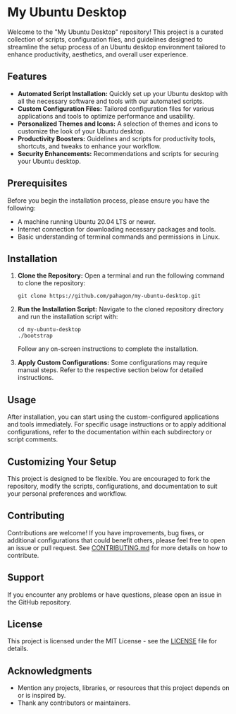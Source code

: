
# My Ubuntu Desktop

Welcome to the "My Ubuntu Desktop" repository! This project is a curated collection of scripts, configuration files, and guidelines designed to streamline the setup process of an Ubuntu desktop environment tailored to enhance productivity, aesthetics, and overall user experience.

## Features

- **Automated Script Installation:** Quickly set up your Ubuntu desktop with all the necessary software and tools with our automated scripts.
- **Custom Configuration Files:** Tailored configuration files for various applications and tools to optimize performance and usability.
- **Personalized Themes and Icons:** A selection of themes and icons to customize the look of your Ubuntu desktop.
- **Productivity Boosters:** Guidelines and scripts for productivity tools, shortcuts, and tweaks to enhance your workflow.
- **Security Enhancements:** Recommendations and scripts for securing your Ubuntu desktop.

## Prerequisites

Before you begin the installation process, please ensure you have the following:

- A machine running Ubuntu 20.04 LTS or newer.
- Internet connection for downloading necessary packages and tools.
- Basic understanding of terminal commands and permissions in Linux.

## Installation

1. **Clone the Repository:**
   Open a terminal and run the following command to clone the repository:
   ```
   git clone https://github.com/pahagon/my-ubuntu-desktop.git
   ```
2. **Run the Installation Script:**
   Navigate to the cloned repository directory and run the installation script with:
   ```
   cd my-ubuntu-desktop
   ./bootstrap
   ```
   Follow any on-screen instructions to complete the installation.

3. **Apply Custom Configurations:**
   Some configurations may require manual steps. Refer to the respective section below for detailed instructions.

## Usage

After installation, you can start using the custom-configured applications and tools immediately. For specific usage instructions or to apply additional configurations, refer to the documentation within each subdirectory or script comments.

## Customizing Your Setup

This project is designed to be flexible. You are encouraged to fork the repository, modify the scripts, configurations, and documentation to suit your personal preferences and workflow.

## Contributing

Contributions are welcome! If you have improvements, bug fixes, or additional configurations that could benefit others, please feel free to open an issue or pull request. See [CONTRIBUTING.md](CONTRIBUTING.md) for more details on how to contribute.

## Support

If you encounter any problems or have questions, please open an issue in the GitHub repository.

## License

This project is licensed under the MIT License - see the [LICENSE](LICENSE) file for details.

## Acknowledgments

- Mention any projects, libraries, or resources that this project depends on or is inspired by.
- Thank any contributors or maintainers.
